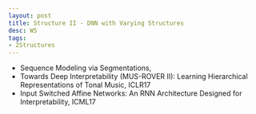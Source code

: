 ```yaml
---
layout: post
title: Structure II - DNN with Varying Structures
desc: W5
tags:
- 2Structures
---
```


* Sequence Modeling via Segmentations,
* Towards Deep Interpretability (MUS-ROVER II): Learning Hierarchical
Representations of Tonal Music, ICLR17
* Input Switched Affine Networks: An RNN Architecture Designed for
Interpretability, ICML17
